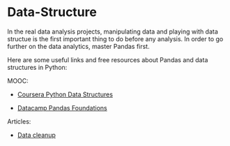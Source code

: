 # Data-Structure
In the real data analysis projects, manipulating data and playing with data structue is the first important thing to do before any analysis. 
In order to go further on the data analytics, master Pandas first.

Here are some useful links and free resources about Pandas and data structures in Python:

MOOC:

* [Coursera Python Data Structures]( https://www.coursera.org/learn/python-data/home/welcome)

* [Datacamp Pandas Foundations]( https://campus.datacamp.com/courses/pandas-foundations)

Articles:

* [Data cleanup]( https://trendct.org/2016/08/05/real-world-data-cleanup-with-python-and-pandas/)
